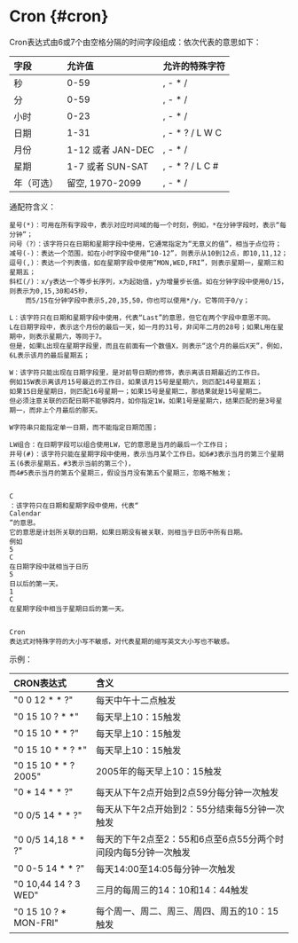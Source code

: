 # Cron {#cron}

Cron表达式由6或7个由空格分隔的时间字段组成：依次代表的意思如下：

| 字段 | 允许值 | 允许的特殊字符 |
| :--- | :--- | :--- |
| 秒 | 0-59 | , - \* / |
| 分 | 0-59 | , - \* / |
| 小时 | 0-23 | , - \* / |
| 日期 | 1-31 | , - \* ? / L W C |
| 月份 | 1-12 或者 JAN-DEC | , - \* / |
| 星期 | 1-7 或者 SUN-SAT | , - \* ? / L C \# |
| 年（可选） | 留空, 1970-2099 | , - \* / |

通配符含义：

```
星号(*)：可用在所有字段中，表示对应时间域的每一个时刻，例如，*在分钟字段时，表示“每分钟”；
问号（?）：该字符只在日期和星期字段中使用，它通常指定为“无意义的值”，相当于点位符；
减号(-)：表达一个范围，如在小时字段中使用“10-12”，则表示从10到12点，即10,11,12；
逗号(,)：表达一个列表值，如在星期字段中使用“MON,WED,FRI”，则表示星期一，星期三和星期五；
斜杠(/)：x/y表达一个等步长序列，x为起始值，y为增量步长值。如在分钟字段中使用0/15，则表示为0,15,30和45秒，
    而5/15在分钟字段中表示5,20,35,50，你也可以使用*/y，它等同于0/y；
   
L：该字符只在日期和星期字段中使用，代表“Last”的意思，但它在两个字段中意思不同。
L在日期字段中，表示这个月份的最后一天，如一月的31号，非闰年二月的28号；如果L用在星期中，则表示星期六，等同于7。
但是，如果L出现在星期字段里，而且在前面有一个数值X，则表示“这个月的最后X天”，例如，6L表示该月的最后星期五；

W：该字符只能出现在日期字段里，是对前导日期的修饰，表示离该日期最近的工作日。
例如15W表示离该月15号最近的工作日，如果该月15号是星期六，则匹配14号星期五；
如果15日是星期日，则匹配16号星期一；如果15号是星期二，那结果就是15号星期二。
但必须注意关联的匹配日期不能够跨月，如你指定1W，如果1号是星期六，结果匹配的是3号星期一，而非上个月最后的那天。

W字符串只能指定单一日期，而不能指定日期范围；

LW组合：在日期字段可以组合使用LW，它的意思是当月的最后一个工作日；
井号(#)：该字符只能在星期字段中使用，表示当月某个工作日。如6#3表示当月的第三个星期五(6表示星期五，#3表示当前的第三个)，
而4#5表示当月的第五个星期三，假设当月没有第五个星期三，忽略不触发；


C
：该字符只在日期和星期字段中使用，代表“
Calendar
”的意思。
它的意思是计划所关联的日期，如果日期没有被关联，则相当于日历中所有日期。
例如
5
C
在日期字段中就相当于日历
5
日以后的第一天。
1
C
在星期字段中相当于星期日后的第一天。


Cron
表达式对特殊字符的大小写不敏感，对代表星期的缩写英文大小写也不敏感。
```

示例：

| CRON表达式 | 含义 |
| :--- | :--- |
| "0 0 12 \* \* ?" | 每天中午十二点触发 |
| "0 15 10 ? \* \*" | 每天早上10：15触发 |
| "0 15 10 \* \* ?" | 每天早上10：15触发 |
| "0 15 10 \* \* ? \*" | 每天早上10：15触发 |
| "0 15 10 \* \* ? 2005" | 2005年的每天早上10：15触发 |
| "0 \* 14 \* \* ?" | 每天从下午2点开始到2点59分每分钟一次触发 |
| "0 0/5 14 \* \* ?" | 每天从下午2点开始到2：55分结束每5分钟一次触发 |
| "0 0/5 14,18 \* \* ?" | 每天的下午2点至2：55和6点至6点55分两个时间段内每5分钟一次触发 |
| "0 0-5 14 \* \* ?" | 每天14:00至14:05每分钟一次触发 |
| "0 10,44 14 ? 3 WED" | 三月的每周三的14：10和14：44触发 |
| "0 15 10 ? \* MON-FRI" | 每个周一、周二、周三、周四、周五的10：15触发 |




